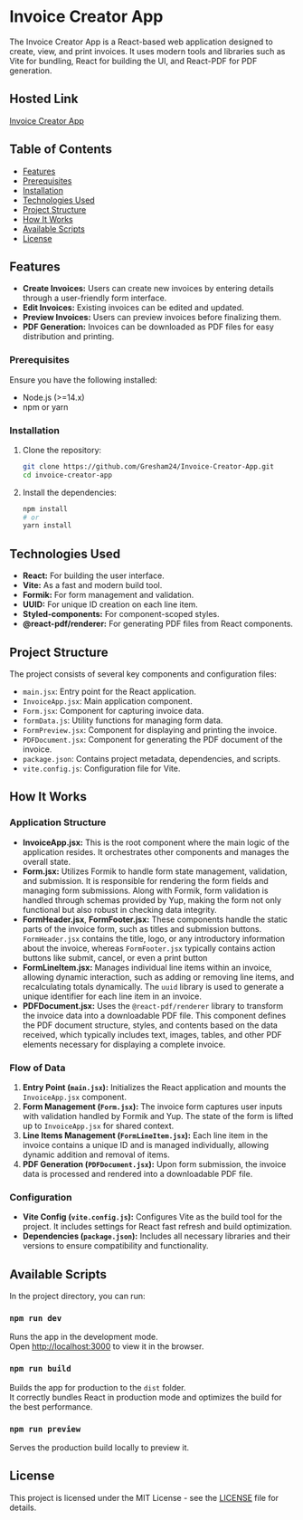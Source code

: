 # Invoice Creator App

The Invoice Creator App is a React-based web application designed to create, view, and print invoices. It uses modern tools and libraries such as Vite for bundling, React for building the UI, and React-PDF for PDF generation.

## Hosted Link

[Invoice Creator App](https://invoiceappcreator.netlify.app/)

## Table of Contents

-   [Features](#features)
-   [Prerequisites](#prerequisites)
-   [Installation](#installation)
-   [Technologies Used](#technologies-used)
-   [Project Structure](#project-structure)
-   [How It Works](#how-it-works)
-   [Available Scripts](#available-scripts)
-   [License](#license)

## Features

-   **Create Invoices:** Users can create new invoices by entering details through a user-friendly form interface.
-   **Edit Invoices:** Existing invoices can be edited and updated.
-   **Preview Invoices:** Users can preview invoices before finalizing them.
-   **PDF Generation:** Invoices can be downloaded as PDF files for easy distribution and printing.

### Prerequisites

Ensure you have the following installed:

-   Node.js (>=14.x)
-   npm or yarn

### Installation

1. Clone the repository:

    ```sh
    git clone https://github.com/Gresham24/Invoice-Creator-App.git
    cd invoice-creator-app
    ```

2. Install the dependencies:
    ```sh
    npm install
    # or
    yarn install
    ```

## Technologies Used

-   **React:** For building the user interface.
-   **Vite:** As a fast and modern build tool.
-   **Formik:** For form management and validation.
-   **UUID:** For unique ID creation on each line item.
-   **Styled-components:** For component-scoped styles.
-   **@react-pdf/renderer:** For generating PDF files from React components.

## Project Structure

The project consists of several key components and configuration files:

-   `main.jsx`: Entry point for the React application.
-   `InvoiceApp.jsx`: Main application component.
-   `Form.jsx`: Component for capturing invoice data.
-   `formData.js`: Utility functions for managing form data.
-   `FormPreview.jsx`: Component for displaying and printing the invoice.
-   `PDFDocument.jsx`: Component for generating the PDF document of the invoice.
-   `package.json`: Contains project metadata, dependencies, and scripts.
-   `vite.config.js`: Configuration file for Vite.

## How It Works

### Application Structure

-   **InvoiceApp.jsx:** This is the root component where the main logic of the application resides. It orchestrates other components and manages the overall state.
-   **Form.jsx:** Utilizes Formik to handle form state management, validation, and submission. It is responsible for rendering the form fields and managing form submissions. Along with Formik, form validation is handled through schemas provided by Yup, making the form not only functional but also robust in checking data integrity.
-   **FormHeader.jsx**, **FormFooter.jsx:** These components handle the static parts of the invoice form, such as titles and submission buttons. `FormHeader.jsx` contains the title, logo, or any introductory information about the invoice, whereas `FormFooter.jsx` typically contains action buttons like submit, cancel, or even a print button
-   **FormLineItem.jsx:** Manages individual line items within an invoice, allowing dynamic interaction, such as adding or removing line items, and recalculating totals dynamically. The `uuid` library is used to generate a unique identifier for each line item in an invoice.
-   **PDFDocument.jsx:** Uses the `@react-pdf/renderer` library to transform the invoice data into a downloadable PDF file. This component defines the PDF document structure, styles, and contents based on the data received, which typically includes text, images, tables, and other PDF elements necessary for displaying a complete invoice.

### Flow of Data

1. **Entry Point (`main.jsx`):** Initializes the React application and mounts the `InvoiceApp.jsx` component.
2. **Form Management (`Form.jsx`):** The invoice form captures user inputs with validation handled by Formik and Yup. The state of the form is lifted up to `InvoiceApp.jsx` for shared context.
3. **Line Items Management (`FormLineItem.jsx`):** Each line item in the invoice contains a unique ID and is managed individually, allowing dynamic addition and removal of items.
4. **PDF Generation (`PDFDocument.jsx`):** Upon form submission, the invoice data is processed and rendered into a downloadable PDF file.

### Configuration

-   **Vite Config (`vite.config.js`):** Configures Vite as the build tool for the project. It includes settings for React fast refresh and build optimization.
-   **Dependencies (`package.json`):** Includes all necessary libraries and their versions to ensure compatibility and functionality.

## Available Scripts

In the project directory, you can run:

### `npm run dev`

Runs the app in the development mode.\
Open [http://localhost:3000](http://localhost:3000) to view it in the browser.

### `npm run build`

Builds the app for production to the `dist` folder.\
It correctly bundles React in production mode and optimizes the build for the best performance.

### `npm run preview`

Serves the production build locally to preview it.

## License

This project is licensed under the MIT License - see the [LICENSE](LICENSE) file for details.
